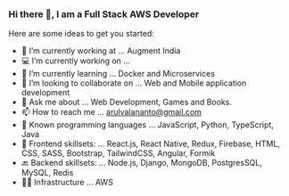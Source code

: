 ### Hi there 👋, I am a Full Stack AWS Developer

Here are some ideas to get you started:

- 🔭 I’m currently working at ... Augment India
- 💻 I’m currently working on ... 
- 🌱 I’m currently learning ... Docker and Microservices
- 👯 I’m looking to collaborate on ... Web and Mobile application development
- 💬 Ask me about ... Web Development, Games and Books.
- 📫 How to reach me ... arulvalananto@gmail.com
- 🤖 Known programming languages ... JavaScript, Python, TypeScript, Java
- 🚀 Frontend skillsets: ... React.js, React Native, Redux, Firebase, HTML, CSS, SASS, Bootstrap, TailwindCSS, Angular, Formik
- 🔙 Backend skillsets: ... Node.js, Django, MongoDB, PostgresSQL, MySQL, Redis
- 👨‍💻 Infrastructure ... AWS

